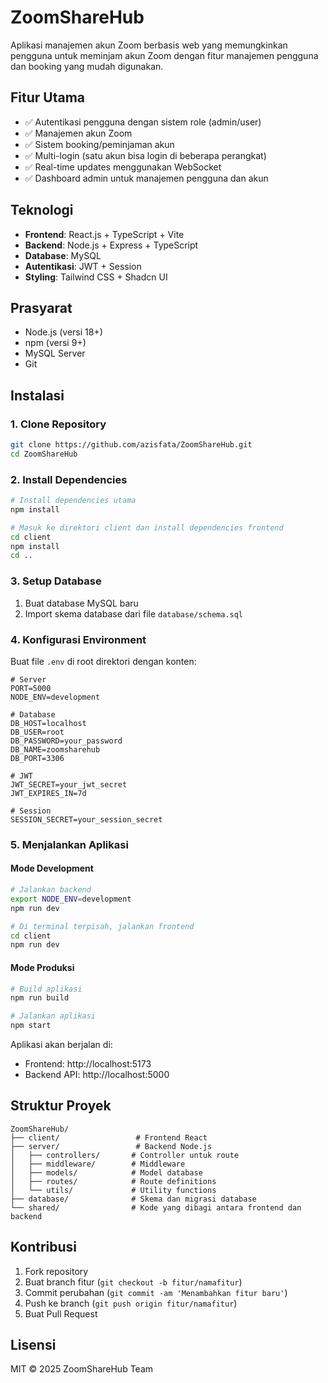 # ZoomShareHub

Aplikasi manajemen akun Zoom berbasis web yang memungkinkan pengguna untuk meminjam akun Zoom dengan fitur manajemen pengguna dan booking yang mudah digunakan.

## Fitur Utama
- ✅ Autentikasi pengguna dengan sistem role (admin/user)
- ✅ Manajemen akun Zoom
- ✅ Sistem booking/peminjaman akun
- ✅ Multi-login (satu akun bisa login di beberapa perangkat)
- ✅ Real-time updates menggunakan WebSocket
- ✅ Dashboard admin untuk manajemen pengguna dan akun

## Teknologi
- **Frontend**: React.js + TypeScript + Vite
- **Backend**: Node.js + Express + TypeScript
- **Database**: MySQL
- **Autentikasi**: JWT + Session
- **Styling**: Tailwind CSS + Shadcn UI

## Prasyarat
- Node.js (versi 18+)
- npm (versi 9+)
- MySQL Server
- Git

## Instalasi

### 1. Clone Repository
```bash
git clone https://github.com/azisfata/ZoomShareHub.git
cd ZoomShareHub
```

### 2. Install Dependencies
```bash
# Install dependencies utama
npm install

# Masuk ke direktori client dan install dependencies frontend
cd client
npm install
cd ..
```

### 3. Setup Database
1. Buat database MySQL baru
2. Import skema database dari file `database/schema.sql`

### 4. Konfigurasi Environment
Buat file `.env` di root direktori dengan konten:
```env
# Server
PORT=5000
NODE_ENV=development

# Database
DB_HOST=localhost
DB_USER=root
DB_PASSWORD=your_password
DB_NAME=zoomsharehub
DB_PORT=3306

# JWT
JWT_SECRET=your_jwt_secret
JWT_EXPIRES_IN=7d

# Session
SESSION_SECRET=your_session_secret
```

### 5. Menjalankan Aplikasi

#### Mode Development
```bash
# Jalankan backend
export NODE_ENV=development
npm run dev

# Di terminal terpisah, jalankan frontend
cd client
npm run dev
```

#### Mode Produksi
```bash
# Build aplikasi
npm run build

# Jalankan aplikasi
npm start
```

Aplikasi akan berjalan di:
- Frontend: http://localhost:5173
- Backend API: http://localhost:5000

## Struktur Proyek
```
ZoomShareHub/
├── client/                 # Frontend React
├── server/                 # Backend Node.js
│   ├── controllers/       # Controller untuk route
│   ├── middleware/        # Middleware
│   ├── models/            # Model database
│   ├── routes/            # Route definitions
│   └── utils/             # Utility functions
├── database/              # Skema dan migrasi database
└── shared/                # Kode yang dibagi antara frontend dan backend
```

## Kontribusi
1. Fork repository
2. Buat branch fitur (`git checkout -b fitur/namafitur`)
3. Commit perubahan (`git commit -am 'Menambahkan fitur baru'`)
4. Push ke branch (`git push origin fitur/namafitur`)
5. Buat Pull Request

## Lisensi
MIT © 2025 ZoomShareHub Team
